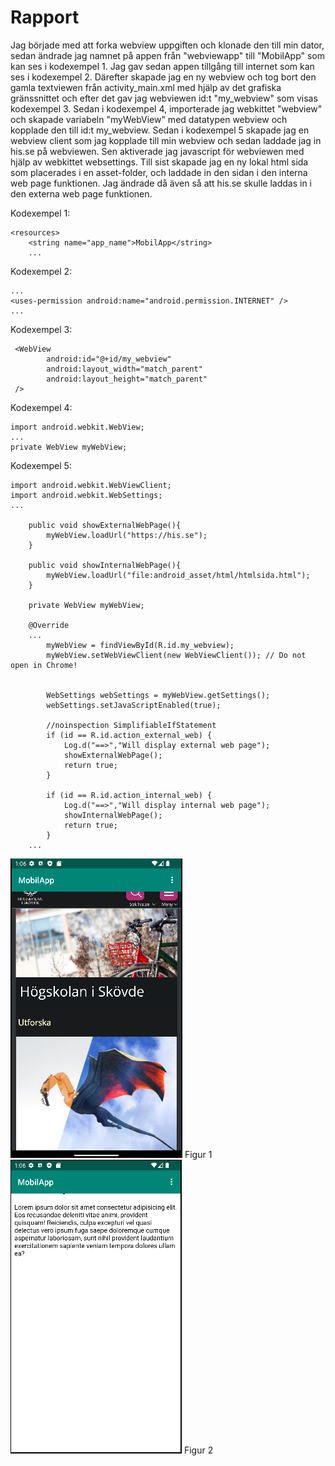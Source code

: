 
# Rapport

Jag började med att forka webview uppgiften och klonade den till min dator, sedan ändrade jag namnet på appen från "webviewapp" till "MobilApp" som kan ses i kodexempel 1.
Jag gav sedan appen tillgång till internet som kan ses i kodexempel 2. Därefter skapade jag en ny webview och tog bort den gamla textviewen från activity_main.xml med hjälp av det grafiska gränssnittet och efter det gav jag webviewen id:t "my_webview" som visas kodexempel 3.
Sedan i kodexempel 4, importerade jag webkittet "webview" och skapade variabeln "myWebView" med datatypen webview och kopplade den till id:t my_webview.
Sedan i kodexempel 5 skapade jag en webview client som jag kopplade till min webview och sedan laddade jag in his.se på webviewen.
Sen aktiverade jag javascript för webviewen med hjälp av webkittet websettings.
Till sist skapade jag en ny lokal html sida som placerades i en asset-folder, och laddade in den sidan i den interna web page funktionen. Jag ändrade då även så att his.se skulle laddas in i den externa web page funktionen.



Kodexempel 1:
```
<resources>
    <string name="app_name">MobilApp</string>
    ...
```
Kodexempel 2:
```
...
<uses-permission android:name="android.permission.INTERNET" />
...
```
Kodexempel 3:
```
 <WebView
        android:id="@+id/my_webview"
        android:layout_width="match_parent"
        android:layout_height="match_parent" 
 />
```
Kodexempel 4:
```
import android.webkit.WebView;
...
private WebView myWebView;
```
Kodexempel 5:
```
import android.webkit.WebViewClient;
import android.webkit.WebSettings;
...

    public void showExternalWebPage(){
        myWebView.loadUrl("https://his.se");
    }

    public void showInternalWebPage(){
        myWebView.loadUrl("file:android_asset/html/htmlsida.html");
    }

    private WebView myWebView;

    @Override
    ...
        myWebView = findViewById(R.id.my_webview);
        myWebView.setWebViewClient(new WebViewClient()); // Do not open in Chrome!


        WebSettings webSettings = myWebView.getSettings();
        webSettings.setJavaScriptEnabled(true);

        //noinspection SimplifiableIfStatement
        if (id == R.id.action_external_web) {
            Log.d("==>","Will display external web page");
            showExternalWebPage();
            return true;
        }

        if (id == R.id.action_internal_web) {
            Log.d("==>","Will display internal web page");
            showInternalWebPage();
            return true;
        }
    ...
```


![](mb1.PNG)
Figur 1
![](mb2.PNG)
Figur 2
